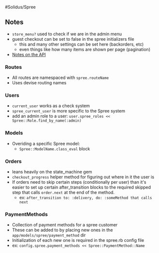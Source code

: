#Solidus/Spree

## Notes

* `store_menu?` used to check if we are in the admin menu
* guest checkout can be set to false in the spree initializers file
	* this and many other settings can be set here (backorders, etc)
	* even things like how many items are shown per page (pagination)
* [Notes on the API][1]

### Routes

* All routes are namespaced with `spree.routeName`
* Uses devise routing names

### Users

* `current_user` works as a check system
* `spree_current_user` is more specific to the Spree system
* add an admin role to a user: `user.spree_roles << Spree::Role.find_by_name(:admin)`

### Models

* Overiding a specific Spree model:
	* `Spree::ModelName.class_eval` block

### Orders

* leans heavily on the state_machine gem
* `checkout_progress` helper method for figuring out where in it the user is
* If orders need to skip certain steps (conditionally per user) than it's easier to set up certain after_transition blocks to the required skipped step that calls `order.next` at the end of the method.
  * ex: `after_transition to: :delivery, do: :someMethod that calls next`  

### PaymentMethods

* Collection of payment methods for a spree customer
* These can be added to by placing new ones in the `app/models/spree/payment_method` dir
* Initialization of each new one is required in the spree.rb config file
 * ex: `config.spree.payment_methods << Spree::PaymentMethod::Name`

[1]: /SpreeApi